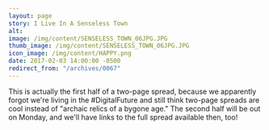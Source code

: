 ```yaml
---
layout: page
story: I Live In A Senseless Town
alt:
image: /img/content/SENSELESS_TOWN_06JPG.JPG
thumb_image: /img/content/SENSELESS_TOWN_06JPG.JPG
icon_image: /img/content/HAPPY.png
date: 2017-02-03 14:00:00 -0500
redirect_from: "/archives/0067"
---
```



This is actually the first half of a two-page spread, because we apparently forgot we're living in the #DigitalFuture and still think two-page spreads are cool instead of "archaic relics of a bygone age." The second half will be out on Monday, and we'll have links to the full spread available then, too!

